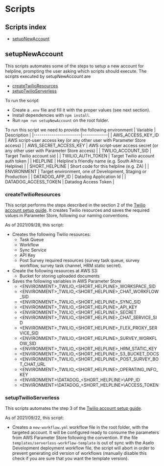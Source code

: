 # Scripts

## Scripts index
- [setupNewAccount](#setupNewAccount)

## setupNewAccount
This scripts automates some of the steps to setup a new account for helpline, prompting the user asking which scripts should execute. The scripts executed by setupNewAccount are
- [createTwilioResources](#createTwilioResources)
- [setupTwilioServerless](#setupTwilioServerless)

To run the script:
- Create a `.env` file and fill it with the proper values (see next section).
- Install dependencies with `npm install`.
- Run `npm run setupNewAccount` on the root folder.

To run this script we need to provide the following environment
| Variable               | Description |
|------------------------|-------------|
| AWS_ACCESS_KEY_ID      | AWS script-user access key (or any other user with Parameter Store access) |
| AWS_SECRET_ACCESS_KEY  | AWS script-user access secret (or any other user with Parameter Store access) |
| TWILIO_ACCOUNT_SID     | Target Twilio account sid |
| TWILIO_AUTH_TOKEN      | Target Twilio account auth token |
| HELPLINE               | Helpline's friendly name (e.g. South Africa Helpline) |
| SHORT_HELPLINE         | Short code for this helpline (e.g. ZA) |
| ENVIRONMENT            | Target environment, one of Development, Staging or Production |
| DATADOG_APP_ID         | Datadog Application Id |
| DATADOG_ACCESS_TOKEN   | Datadog Access Token |

### createTwilioResources
This script performs the steps described in the section 2 of the [Twilio account setup guide](https://benetech.app.box.com/file/772893818136).
It creates Twilio resources and saves the required values in Parameter Store, following our naming conventions.

As of 2021/09/28, this script:
- Creates the following Twilio resources:
  - Task Queue
  - Workflow
  - Sync Service
  - API Key
  - Post Survey required resources (survey task queue, survey workflow, survey task channel, HRM static secret).
- Create the following resources at AWS S3:
  - Bucket for storing uploaded documents
- Saves the following variables in AWS Parameter Store
  - \<ENVIRONMENT\>\_TWILIO\_\<SHORT\_HELPLINE\>\_WORKSPACE\_SID
  - \<ENVIRONMENT\>\_TWILIO\_\<SHORT\_HELPLINE\>\_CHAT\_WORKFLOW\_SID
  - \<ENVIRONMENT\>\_TWILIO\_\<SHORT\_HELPLINE\>\_SYNC\_SID
  - \<ENVIRONMENT\>\_TWILIO\_\<SHORT\_HELPLINE\>\_API\_KEY
  - \<ENVIRONMENT\>\_TWILIO\_\<SHORT\_HELPLINE\>\_SECRET
  - \<ENVIRONMENT\>\_TWILIO\_\<SHORT\_HELPLINE\>\_CHAT\_SERVICE\_SID
  - \<ENVIRONMENT\>\_TWILIO\_\<SHORT\_HELPLINE\>\_FLEX\_PROXY\_SERVICE\_SID
  - \<ENVIRONMENT\>\_TWILIO\_\<SHORT\_HELPLINE\>\_SURVEY\_WORKFLOW\_SID
  - \<ENVIRONMENT\>\_TWILIO\_\<SHORT\_HELPLINE\>\_HRM\_STATIC\_KEY
  - \<ENVIRONMENT\>\_TWILIO\_\<SHORT\_HELPLINE\>\_S3\_BUCKET\_DOCS
  - \<ENVIRONMENT\>\_TWILIO\_\<SHORT\_HELPLINE\>\_POST\_SURVEY\_BOT\_CHAT\_URL
  - \<ENVIRONMENT\>\_TWILIO\_\<SHORT\_HELPLINE\>\_OPERATING\_INFO\_KEY
  - \<ENVIRONMENT\>\DATADOG\_\<SHORT\_HELPLINE\>\APP\_ID
  - \<ENVIRONMENT\>\DATADOG\_\<SHORT\_HELPLINE\>\ACCESS\_TOKEN

### setupTwilioServerless
This scripts automates the step 3 of the [Twilio account setup guide](https://benetech.app.box.com/file/772893818136).

As of 2021/09/22, this script:
- Creates a `new-workflow.yml` workflow file in the root folder, with the targeted account. It will be configured ready to consume the parameters from AWS Parameter Store following the convention. If the file `templates/serverless-workflow-template` is out of sync with the Aselo Development deployment workflow file, the script will abort in order to prevent generating old version of workflows (manually disable this check if you are sure that you want the template version).